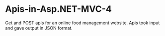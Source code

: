 # Apis-in-Asp.NET-MVC-4
Get and POST apis for an online food management website. Apis took input and gave output in JSON format.

